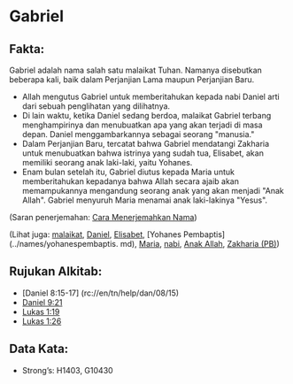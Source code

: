 # Gabriel 

## Fakta: 

Gabriel adalah nama salah satu malaikat Tuhan. Namanya disebutkan beberapa kali, baik dalam Perjanjian Lama maupun Perjanjian Baru. 

* Allah mengutus Gabriel untuk memberitahukan kepada nabi Daniel arti dari sebuah penglihatan yang dilihatnya.
* Di lain waktu, ketika Daniel sedang berdoa, malaikat Gabriel terbang menghampirinya dan menubuatkan apa yang akan terjadi di masa depan. Daniel menggambarkannya sebagai seorang "manusia."
* Dalam Perjanjian Baru, tercatat bahwa Gabriel mendatangi Zakharia untuk menubuatkan bahwa istrinya yang sudah tua, Elisabet, akan memiliki seorang anak laki-laki, yaitu Yohanes.
* Enam bulan setelah itu, Gabriel diutus kepada Maria untuk memberitahukan kepadanya bahwa Allah secara ajaib akan memampukannya mengandung seorang anak yang akan menjadi "Anak Allah". Gabriel menyuruh Maria menamai anak laki-lakinya "Yesus".  

(Saran penerjemahan: [Cara Menerjemahkan Nama](rc://en/ta/man/translate/translate-names)) 

(Lihat juga: [malaikat](../kt/malaikat.md), [Daniel](../names/daniel.md), [Elisabet](../names/elizabeth.md), [Yohanes Pembaptis](../names/yohanespembaptis. md), [Maria](../names/mary.md), [nabi](../kt/nabi.md), [Anak Allah](../kt/sonofgod.md), [Zakharia (PB)](../names/zechariahnt.md))  

## Rujukan Alkitab:

* [Daniel 8:15-17] (rc://en/tn/help/dan/08/15)
* [Daniel 9:21](rc://en/tn/help/dan/09/21)
* [Lukas 1:19](rc://en/tn/help/luk/01/19)
* [Lukas 1:26](rc://en/tn/help/luk/01/26)  

## Data Kata:

* Strong’s: H1403, G10430
